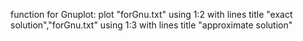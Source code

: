 function for Gnuplot:
plot "forGnu.txt" using 1:2 with lines title "exact solution","forGnu.txt" using 1:3 with lines title "approximate solution"

